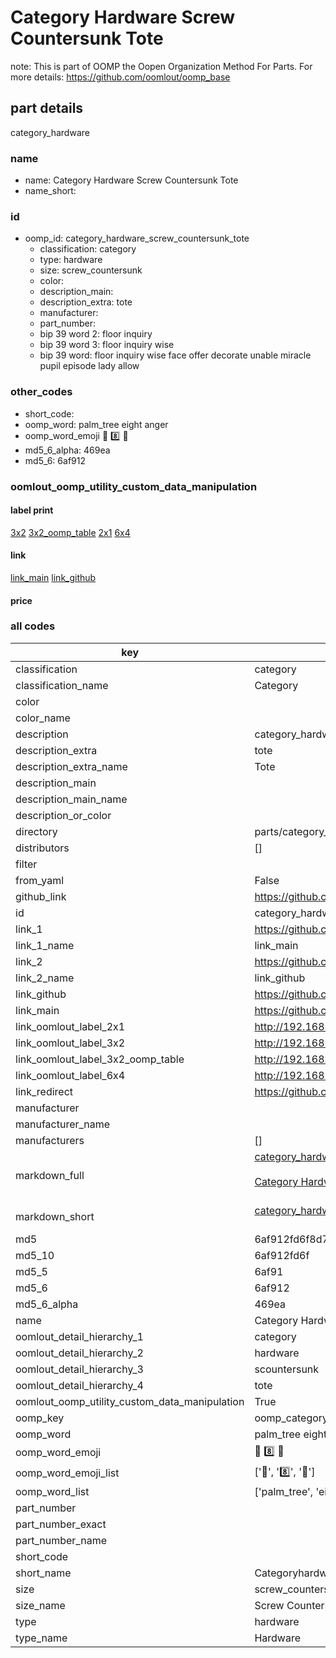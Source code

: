 # Category Hardware Screw Countersunk Tote  

note: This is part of OOMP the Oopen Organization Method For Parts. For more details: https://github.com/oomlout/oomp_base

##  part details
  



category_hardware



### name
* name: Category Hardware Screw Countersunk Tote
* name_short: 
### id
* oomp_id: category_hardware_screw_countersunk_tote
  * classification: category
  * type: hardware
  * size: screw_countersunk
  * color: 
  * description_main: 
  * description_extra: tote
  * manufacturer: 
  * part_number: 
  * bip 39 word 2: floor inquiry
  * bip 39 word 3: floor inquiry wise
  * bip 39 word: floor inquiry wise face offer decorate unable miracle pupil episode lady allow

### other_codes
* short_code: 
* oomp_word: palm_tree eight anger
* oomp_word_emoji :palm_tree: :eight: :anger:
* md5_6_alpha: 469ea
* md5_6: 6af912






### oomlout_oomp_utility_custom_data_manipulation
#### label print
[3x2](http://192.168.1.245:1112/?label=oomp%20469ea)
[3x2_oomp_table](http://192.168.1.108:1112/?label=oomp%20469ea)
[2x1](http://192.168.1.242:1112/?label=oomp%20469ea)
[6x4](http://192.168.1.55:1112/?label=oomp%20469ea)    

#### link

[link_main](https://github.com/oomlout/oomlout_oomp_version_1_messy/tree/main/parts/category_hardware_screw_countersunk_tote) [link_github](https://github.com/oomlout/oomlout_oomp_version_1_messy/tree/main/parts/category_hardware_screw_countersunk_tote)                             

#### price







### all codes 
| key | value |  
| --- | --- |  
| classification | category |  
| classification_name | Category |  
| color |  |  
| color_name |  |  
| description | category_hardware |  
| description_extra | tote |  
| description_extra_name | Tote |  
| description_main |  |  
| description_main_name |  |  
| description_or_color |   |  
| directory | parts/category_hardware_screw_countersunk_tote |  
| distributors | [] |  
| filter |  |  
| from_yaml | False |  
| github_link | https://github.com/oomlout/oomlout_oomp_part_src/tree/main/parts/category_hardware_screw_countersunk_tote |  
| id | category_hardware_screw_countersunk_tote |  
| link_1 | https://github.com/oomlout/oomlout_oomp_version_1_messy/tree/main/parts/category_hardware_screw_countersunk_tote |  
| link_1_name | link_main |  
| link_2 | https://github.com/oomlout/oomlout_oomp_version_1_messy/tree/main/parts/category_hardware_screw_countersunk_tote |  
| link_2_name | link_github |  
| link_github | https://github.com/oomlout/oomlout_oomp_version_1_messy/tree/main/parts/category_hardware_screw_countersunk_tote |  
| link_main | https://github.com/oomlout/oomlout_oomp_version_1_messy/tree/main/parts/category_hardware_screw_countersunk_tote |  
| link_oomlout_label_2x1 | http://192.168.1.242:1112/?label=oomp%20469ea |  
| link_oomlout_label_3x2 | http://192.168.1.245:1112/?label=oomp%20469ea |  
| link_oomlout_label_3x2_oomp_table | http://192.168.1.108:1112/?label=oomp%20469ea |  
| link_oomlout_label_6x4 | http://192.168.1.55:1112/?label=oomp%20469ea |  
| link_redirect | https://github.com/oomlout/oomlout_oomp_version_1_messy/tree/main/parts/category_hardware_screw_countersunk_tote |  
| manufacturer |  |  
| manufacturer_name |  |  
| manufacturers | [] |  
| markdown_full | [category_hardware_screw_countersunk_tote](none)<br>[](none)<br>[Category Hardware Screw Countersunk Tote](none)<br><br> |  
| markdown_short | [category_hardware_screw_countersunk_tote](none)<br><br> |  
| md5 | 6af912fd6f8d7d88e44cb519f8dd32cb |  
| md5_10 | 6af912fd6f |  
| md5_5 | 6af91 |  
| md5_6 | 6af912 |  
| md5_6_alpha | 469ea |  
| name | Category Hardware Screw Countersunk Tote |  
| oomlout_detail_hierarchy_1 | category |  
| oomlout_detail_hierarchy_2 | hardware |  
| oomlout_detail_hierarchy_3 | scountersunk |  
| oomlout_detail_hierarchy_4 | tote |  
| oomlout_oomp_utility_custom_data_manipulation | True |  
| oomp_key | oomp_category_hardware_screw_countersunk_tote |  
| oomp_word | palm_tree eight anger |  
| oomp_word_emoji | :palm_tree: :eight: :anger: |  
| oomp_word_emoji_list | [':palm_tree:', ':eight:', ':anger:'] |  
| oomp_word_list | ['palm_tree', 'eight', 'anger'] |  
| part_number |  |  
| part_number_exact |  |  
| part_number_name |  |  
| short_code |  |  
| short_name | Categoryhardware |  
| size | screw_countersunk |  
| size_name | Screw Countersunk |  
| type | hardware |  
| type_name | Hardware |  
